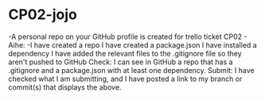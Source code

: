 # CP02-jojo 
-A personal repo on your GitHub profile is created for trello ticket CP02 - Aihe:
-I have created a repo
I have created a package.json
I have installed a dependency
I have added the relevant files to the .gitignore file so they aren't pushed to GitHub
Check: I can see in GitHub a repo that has a .gitignore and a package.json with at least one dependency.
Submit: I have checked what I am submitting, and I have posted a link to my branch or commit(s) that displays the above.
